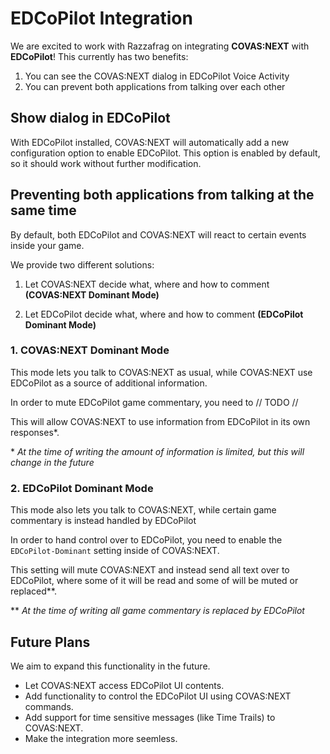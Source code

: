 # EDCoPilot Integration

We are excited to work with Razzafrag on integrating **COVAS:NEXT** with **EDCoPilot**!
This currently has two benefits:
1) You can see the COVAS:NEXT dialog in EDCoPilot Voice Activity
2) You can prevent both applications from talking over each other

## Show dialog in EDCoPilot
With EDCoPilot installed, COVAS:NEXT will automatically add a new configuration option to enable EDCoPilot.
This option is enabled by default, so it should work without further modification.

## Preventing both applications from talking at the same time
By default, both EDCoPilot and COVAS:NEXT will react to certain events inside your game. 

We provide two different solutions:
1) Let COVAS:NEXT decide what, where and how to comment **(COVAS:NEXT Dominant Mode)**
  
2) Let EDCoPilot decide what, where and how to comment **(EDCoPilot Dominant Mode)**

### 1. COVAS:NEXT Dominant Mode 
This mode lets you talk to COVAS:NEXT as usual, while COVAS:NEXT use EDCoPilot as a source of additional information.

In order to mute EDCoPilot game commentary, you need to // TODO //

This will allow COVAS:NEXT to use information from EDCoPilot in its own responses*.

\* *At the time of writing the amount of information is limited, but this will change in the future*

### 2. EDCoPilot Dominant Mode

This mode also lets you talk to COVAS:NEXT, while certain game commentary is instead handled by EDCoPilot
   
In order to hand control over to EDCoPilot, you need to enable the `EDCoPilot-Dominant` setting inside of COVAS:NEXT.

This setting will mute COVAS:NEXT and instead send all text over to EDCoPilot, where some of it will be read and some of will be muted or replaced**.

\*\* *At the time of writing all game commentary is replaced by EDCoPilot*

## Future Plans
We aim to expand this functionality in the future.

- Let COVAS:NEXT access EDCoPilot UI contents.
- Add functionality to control the EDCoPilot UI using COVAS:NEXT commands.
- Add support for time sensitive messages (like Time Trails) to COVAS:NEXT.
- Make the integration more seemless.
